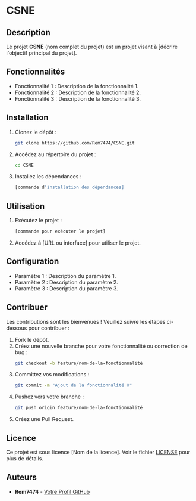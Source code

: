 # CSNE

## Description
Le projet **CSNE** (nom complet du projet) est un projet visant à [décrire l'objectif principal du projet].

## Fonctionnalités
- Fonctionnalité 1 : Description de la fonctionnalité 1.
- Fonctionnalité 2 : Description de la fonctionnalité 2.
- Fonctionnalité 3 : Description de la fonctionnalité 3.

## Installation
1. Clonez le dépôt :
    ```bash
    git clone https://github.com/Rem7474/CSNE.git
    ```
2. Accédez au répertoire du projet :
    ```bash
    cd CSNE
    ```
3. Installez les dépendances :
    ```bash
    [commande d'installation des dépendances]
    ```

## Utilisation
1. Exécutez le projet :
    ```bash
    [commande pour exécuter le projet]
    ```
2. Accédez à [URL ou interface] pour utiliser le projet.

## Configuration
- Paramètre 1 : Description du paramètre 1.
- Paramètre 2 : Description du paramètre 2.
- Paramètre 3 : Description du paramètre 3.

## Contribuer
Les contributions sont les bienvenues ! Veuillez suivre les étapes ci-dessous pour contribuer :
1. Fork le dépôt.
2. Créez une nouvelle branche pour votre fonctionnalité ou correction de bug :
    ```bash
    git checkout -b feature/nom-de-la-fonctionnalité
    ```
3. Committez vos modifications :
    ```bash
    git commit -m "Ajout de la fonctionnalité X"
    ```
4. Pushez vers votre branche :
    ```bash
    git push origin feature/nom-de-la-fonctionnalité
    ```
5. Créez une Pull Request.

## Licence
Ce projet est sous licence [Nom de la licence]. Voir le fichier [LICENSE](LICENSE) pour plus de détails.

## Auteurs
- **Rem7474** - [Votre Profil GitHub](https://github.com/Rem7474)